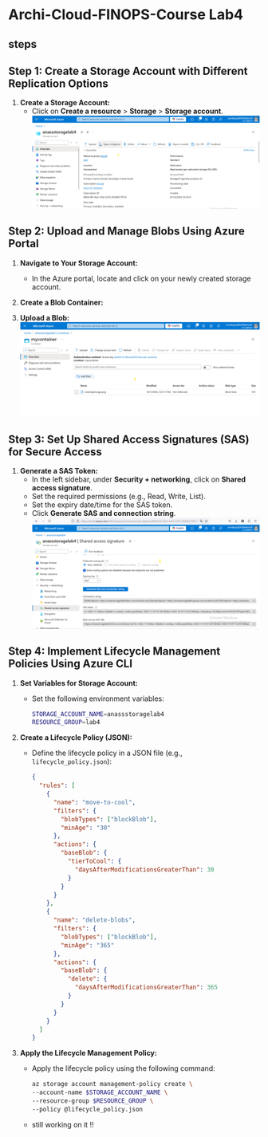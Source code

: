 # Archi-Cloud-FINOPS-Course Lab4 

## steps 

## **Step 1: Create a Storage Account with Different Replication Options**

1. **Create a Storage Account:**
   - Click on **Create a resource** > **Storage** > **Storage account**.
    ![Storage Account Creation](./creatingstorage.png)

## **Step 2: Upload and Manage Blobs Using Azure Portal**

1. **Navigate to Your Storage Account:**
   - In the Azure portal, locate and click on your newly created storage account.

2. **Create a Blob Container:**

3. **Upload a Blob:**
   ![Upload Files](./uploadingfilestocontainer.png)

## **Step 3: Set Up Shared Access Signatures (SAS) for Secure Access**

1. **Generate a SAS Token:**
   - In the left sidebar, under **Security + networking**, click on **Shared access signature**.
   - Set the required permissions (e.g., Read, Write, List).
   - Set the expiry date/time for the SAS token.
   - Click **Generate SAS and connection string**.
    ![Genereting SAS Token](./sassetup.png)


## **Step 4: Implement Lifecycle Management Policies Using Azure CLI**


1. **Set Variables for Storage Account:**
   - Set the following environment variables:
     ```bash
     STORAGE_ACCOUNT_NAME=anassstoragelab4
     RESOURCE_GROUP=lab4
     ```

2. **Create a Lifecycle Policy (JSON):**
   - Define the lifecycle policy in a JSON file (e.g., `lifecycle_policy.json`):
     ```json
     {
       "rules": [
         {
           "name": "move-to-cool",
           "filters": {
             "blobTypes": ["blockBlob"],
             "minAge": "30"
           },
           "actions": {
             "baseBlob": {
               "tierToCool": {
                 "daysAfterModificationsGreaterThan": 30
               }
             }
           }
         },
         {
           "name": "delete-blobs",
           "filters": {
             "blobTypes": ["blockBlob"],
             "minAge": "365"
           },
           "actions": {
             "baseBlob": {
               "delete": {
                 "daysAfterModificationsGreaterThan": 365
               }
             }
           }
         }
       ]
     }
     ```

3. **Apply the Lifecycle Management Policy:**
   - Apply the lifecycle policy using the following command:
     ```bash
     az storage account management-policy create \
     --account-name $STORAGE_ACCOUNT_NAME \
     --resource-group $RESOURCE_GROUP \
     --policy @lifecycle_policy.json
     ```


    - still working on it !!
